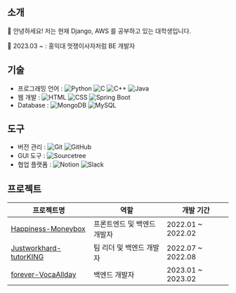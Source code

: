 ## 소개

🌱 안녕하세요! 저는 현재 Django, AWS 를 공부하고 있는 대학생입니다.

🌱 2023.03 ~ : 홍익대 멋쟁이사자처럼 BE 개발자

## 기술

- 프로그래밍 언어 : ![Python](https://img.shields.io/badge/Python-3776AB?style=flat-square&logo=Python&logoColor=white) ![C](https://img.shields.io/badge/C-00599C?style=flat-square&logo=C&logoColor=white) ![C++](https://img.shields.io/badge/C++-00599C?style=flat-square&logo=C%2B%2B&logoColor=white) ![Java](https://img.shields.io/badge/Java-007396?style=flat-square&logo=Java&logoColor=white)
- 웹 개발 : ![HTML](https://img.shields.io/badge/HTML-E34F26?style=flat-square&logo=HTML5&logoColor=white) ![CSS](https://img.shields.io/badge/CSS-1572B6?style=flat-square&logo=CSS3&logoColor=white) ![Spring Boot](https://img.shields.io/badge/Spring_Boot-6DB33F?style=flat-square&logo=Spring&logoColor=white)
- Database : ![MongoDB](https://img.shields.io/badge/MongoDB-47A248?style=flat-square&logo=MongoDB&logoColor=white) ![MySQL](https://img.shields.io/badge/MySQL-4479A1?style=flat-square&logo=MySQL&logoColor=white)

## 도구

- 버전 관리 : ![Git](https://img.shields.io/badge/Git-F05032?style=flat-square&logo=Git&logoColor=white) ![GitHub](https://img.shields.io/badge/GitHub-181717?style=flat-square&logo=GitHub&logoColor=white)
- GUI 도구 : ![Sourcetree](https://img.shields.io/badge/Sourcetree-0052CC?style=flat-square&logo=Atlassian&logoColor=white)
- 협업 플랫폼 : ![Notion](https://img.shields.io/badge/Notion-000000?style=flat-square&logo=Notion&logoColor=white) ![Slack](https://img.shields.io/badge/Slack-4A154B?style=flat-square&logo=Slack&logoColor=white)

## 프로젝트

| 프로젝트명 | 역할 | 개발 기간 |
| --- | --- | --- |
| [Happiness-Moneybox](https://github.com/HICC-Bootcamp/2022-1-Happiness-Moneybox) | 프론트엔드 및 백엔드 개발자 | 2022.01 ~ 2022.02 |
| [Justworkhard-tutorKING](https://github.com/HICC-Bootcamp/2022-Justworkhard-tutorKING) | 팀 리더 및 백엔드 개발자 | 2022.07 ~ 2022.08 |
| [forever-VocaAllday](https://github.com/HICC-Bootcamp/2023-forever-VocaAllday) | 백엔드 개발자 | 2023.01 ~ 2023.02 |

